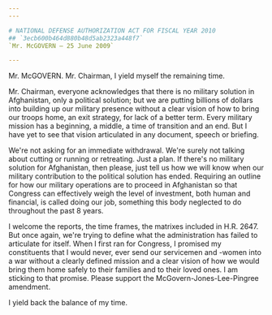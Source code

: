 ```yaml
---
---

# NATIONAL DEFENSE AUTHORIZATION ACT FOR FISCAL YEAR 2010
## `3ecb600b464d880b48d5ab2323a448f7`
`Mr. McGOVERN — 25 June 2009`

---
```



Mr. McGOVERN. Mr. Chairman, I yield myself the remaining time.

Mr. Chairman, everyone acknowledges that there is no military 
solution in Afghanistan, only a political solution; but we are putting 
billions of dollars into building up our military presence without a 
clear vision of how to bring our troops home, an exit strategy, for 
lack of a better term. Every military mission has a beginning, a 
middle, a time of transition and an end. But I have yet to see that 
vision articulated in any document, speech or briefing.

We're not asking for an immediate withdrawal. We're surely not 
talking about cutting or running or retreating. Just a plan. If there's 
no military solution for Afghanistan, then please, just tell us how we 
will know when our military contribution to the political solution has 
ended. Requiring an outline for how our military operations are to 
proceed in Afghanistan so that Congress can effectively weigh the level 
of investment, both human and financial, is called doing our job, 
something this body neglected to do throughout the past 8 years.

I welcome the reports, the time frames, the matrixes included in H.R. 
2647. But once again, we're trying to define what the administration 
has failed to articulate for itself. When I first ran for Congress, I 
promised my constituents that I would never, ever send our servicemen 
and -women into a war without a clearly defined mission and a clear 
vision of how we would bring them home safely to their families and to 
their loved ones. I am sticking to that promise. Please support the 
McGovern-Jones-Lee-Pingree amendment.

I yield back the balance of my time.